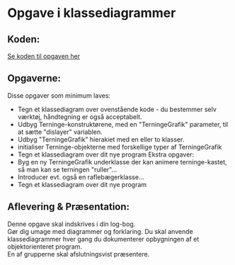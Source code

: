 # Opgave i klassediagrammer

## Koden:
[Se koden til opgaven her](forlob22_klassediagramOpgaveKode.md)

## Opgaverne:
Disse opgaver som minimum laves:
- Tegn et klassediagram over ovenstående kode - du bestemmer selv værktøj, håndtegning er også acceptabelt.
- Udbyg Terninge-konstruktørene, med en "TerningeGrafik" parameter, til at sætte "dislayer" variablen.
- Udbyg "TerningeGrafik" hierakiet med en eller to klasser.
- initialiser Terninge-objekterne med forskellige typer af TerningeGrafik     
- Tegn et klassediagram over dit nye program
Ekstra opgaver:
- Byg en ny TerningeGrafik underklasse der kan animere terninge-kastet, så man kan se terningen "ruller"...
- Introducer evt. også en raflebægerklasse...
- Tegn et klassediagram over dit nye program

## Aflevering & Præsentation:
Denne opgave skal indskrives i din log-bog.        
Gør dig umage med diagrammer og forklaring. Du skal anvende klassediagrammer hver gang du dokumenterer opbygningen af et objektorienteret program.         
En af grupperne skal afslutningsvist præsentere.   
